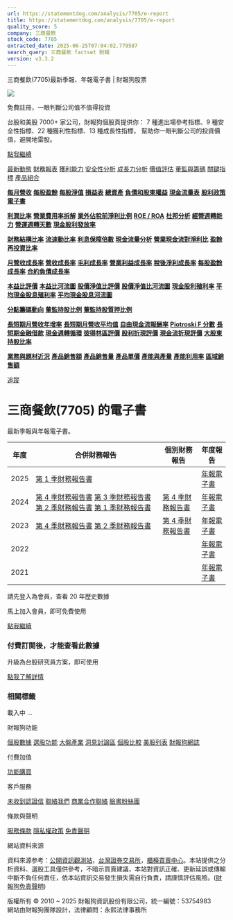 ```yaml
---
url: https://statementdog.com/analysis/7705/e-report
title: https://statementdog.com/analysis/7705/e-report
quality_score: 5
company: 三商餐飲
stock_code: 7705
extracted_date: 2025-06-25T07:04:02.779587
search_query: 三商餐飲 factset 財報
version: v3.3.2
---
```


三商餐飲(7705)最新季報、年報電子書 | 財報狗股票















![](https://www.facebook.com/tr?id=1265443774131605&ev=PageView&noscript=1)













































































免費註冊，一眼判斷公司值不值得投資

台股和美股 7000+ 家公司，財報狗個股頁提供你：
7 種進出場參考指標、9 種安全性指標、22 種獲利性指標、13 種成長性指標，
幫助你一眼判斷公司的投資價值，避開地雷股。

[點我繼續](/users/sign_up)

[最新動態](/analysis/7705)
[財務報表](/analysis/7705/monthly-revenue)
[獲利能力](/analysis/7705/profit-margin)
[安全性分析](/analysis/7705/financial-structure-ratio)
[成長力分析](/analysis/7705/monthly-revenue-growth-rate)
[價值評估](/analysis/7705/pe)
[董監與籌碼](/analysis/7705/broker-trading)
[關鍵指標](/analysis/7705/long-term-and-short-term-monthly-revenue-yoy)
[產品組合](/analysis/7705/ai-search)

[**每月營收**](/analysis/7705/monthly-revenue)
[**每股盈餘**](/analysis/7705/eps)
[**每股淨值**](/analysis/7705/nav)
[**損益表**](/analysis/7705/income-statement)
[**總資產**](/analysis/7705/assets)
[**負債和股東權益**](/analysis/7705/liabilities-and-equity)
[**現金流量表**](/analysis/7705/cash-flow-statement)
[**股利政策**](/analysis/7705/dividend-policy)
[**電子書**](/analysis/7705/e-report)

[**利潤比率**](/analysis/7705/profit-margin)
[**營業費用率拆解**](/analysis/7705/operating-expense-ratio)
[**業外佔稅前淨利比例**](/analysis/7705/non-operating-income-to-profit-before-tax)
[**ROE / ROA**](/analysis/7705/roe-roa)
[**杜邦分析**](/analysis/7705/du-pont-analysis)
[**經營週轉能力**](/analysis/7705/turnover-ratio)
[**營運週轉天數**](/analysis/7705/turnover-days)
[**現金股利發放率**](/analysis/7705/dividend-payout-ratio)

[**財務結構比率**](/analysis/7705/financial-structure-ratio)
[**流速動比率**](/analysis/7705/current-ratio-and-quick-ratio)
[**利息保障倍數**](/analysis/7705/interest-coverage-ratio)
[**現金流量分析**](/analysis/7705/cash-flow-analysis)
[**營業現金流對淨利比**](/analysis/7705/operating-cash-flow-to-net-income-ratio)
[**盈餘再投資比率**](/analysis/7705/reinvestment-rate)

[**月營收成長率**](/analysis/7705/monthly-revenue-growth-rate)
[**營收成長率**](/analysis/7705/revenue-growth-rate)
[**毛利成長率**](/analysis/7705/gross-profit-growth-rate)
[**營業利益成長率**](/analysis/7705/operating-income-growth-rate)
[**稅後淨利成長率**](/analysis/7705/net-income-growth-rate)
[**每股盈餘成長率**](/analysis/7705/eps-growth-rate)
[**合約負債成長率**](/analysis/7705/current-contract-liabilities-growth-rate)

[**本益比評價**](/analysis/7705/pe)
[**本益比河流圖**](/analysis/7705/pe-band)
[**股價淨值比評價**](/analysis/7705/pb)
[**股價淨值比河流圖**](/analysis/7705/pb-band)
[**現金股利殖利率**](/analysis/7705/dividend-yield)
[**平均現金股息殖利率**](/analysis/7705/average-dividend-yield)
[**平均現金股息河流圖**](/analysis/7705/average-dividend-yield-band)

[**分點籌碼動向**](/analysis/7705/broker-trading)
[**董監持股比例**](/analysis/7705/board-members-and-supervisors-shares-to-shares-outstanding-ratio)
[**董監持股質押比例**](/analysis/7705/pledging-ratio-of-board-members-and-supervisors)

[**長短期月營收年增率**](/analysis/7705/long-term-and-short-term-monthly-revenue-yoy)
[**長短期月營收平均值**](/analysis/7705/average-long-term-and-short-term-monthly-revenue)
[**自由現金流報酬率**](/analysis/7705/croic)
[**Piotroski F 分數**](/analysis/7705/piotroski-f-score)
[**長短期金融借款**](/analysis/7705/financial-borrowing)
[**現金週轉循環**](/analysis/7705/cash-conversion-cycle)
[**彼得林區評價**](/analysis/7705/peter-lynch-valuation)
[**股利折現評價**](/analysis/7705/dividend-discount-valuation)
[**現金流折現評價**](/analysis/7705/dcf-valuation)
[**大股東持股比率**](/analysis/7705/majority-shareholders-share-ratio)

[**業務與題材近況**](/analysis/7705/ai-search)
[**產品銷售額**](/analysis/7705/product-sales-figure)
[**產品銷售量**](/analysis/7705/product-sales-volume)
[**產品單價**](/analysis/7705/product-unit-price)
[**產能與產量**](/analysis/7705/production-capacity)
[**產能利用率**](/analysis/7705/production-capacity-utilization)
[**區域銷售額**](/analysis/7705/product-regional-sales)

[追蹤](/users/sign_up)

# 三商餐飲(7705) 的電子書

最新季報與年報電子書。

| 年度 | 合併財務報告 | 個別財務報告 | 年度報告 |
| --- | --- | --- | --- |
| 2025 | [第 1 季財務報告書](https://doc.twse.com.tw/server-java/t57sb01?co_id=7705&colorchg=1&kind=A&step=9&filename=202501_7705_AI1.pdf) |  | [年報電子書](/analysis) |
| 2024 | [第 4 季財務報告書](https://doc.twse.com.tw/server-java/t57sb01?co_id=7705&colorchg=1&kind=A&step=9&filename=202404_7705_AI1.pdf)  [第 3 季財務報告書](https://doc.twse.com.tw/server-java/t57sb01?co_id=7705&colorchg=1&kind=A&step=9&filename=202403_7705_AI1.pdf)  [第 2 季財務報告書](https://doc.twse.com.tw/server-java/t57sb01?co_id=7705&colorchg=1&kind=A&step=9&filename=202402_7705_AI1.pdf)  [第 1 季財務報告書](https://doc.twse.com.tw/server-java/t57sb01?co_id=7705&colorchg=1&kind=A&step=9&filename=202401_7705_AI1.pdf) | [第 4 季財務報告書](https://doc.twse.com.tw/server-java/t57sb01?co_id=7705&colorchg=1&kind=A&step=9&filename=202404_7705_AI3.pdf) | [年報電子書](https://doc.twse.com.tw/server-java/t57sb01?co_id=7705&colorchg=1&kind=F&step=9&filename=2024_7705_20250619F04.pdf) |
| 2023 | [第 4 季財務報告書](https://doc.twse.com.tw/server-java/t57sb01?co_id=7705&colorchg=1&kind=A&step=9&filename=202304_7705_AI1.pdf)  [第 2 季財務報告書](https://doc.twse.com.tw/server-java/t57sb01?co_id=7705&colorchg=1&kind=A&step=9&filename=202302_7705_AI1.pdf) | [第 4 季財務報告書](https://doc.twse.com.tw/server-java/t57sb01?co_id=7705&colorchg=1&kind=A&step=9&filename=202304_7705_AI3.pdf) | [年報電子書](https://doc.twse.com.tw/server-java/t57sb01?co_id=7705&colorchg=1&kind=F&step=9&filename=2023_7705_20240524F04.pdf) |
| 2022 |  |  | [年報電子書](/analysis) |
| 2021 |  |  | [年報電子書](/analysis) |

請先登入為會員，查看 20 年歷史數據

馬上加入會員，即可免費使用

[點我繼續](/users/sign_up)

### 付費訂閱後，才能查看此數據

升級為台股研究員方案，即可使用

[點我了解詳情](/pricing)

### 相關標籤

載入中 ...





財報狗功能

[個股數據](/analysis)
[選股功能](/screeners)
[大盤產業](/taiex)
[洞見討論區](/insight)
[個股比較](/compare/tpe)
[美股列表](/us-stock-list)
[財報狗網誌](/blog/)

付費加值

[功能購買](/pricing)

客戶服務

[未收到認證信](/users/recv_auth_fail)
[聯絡我們](/contact)
[商業合作聯絡](/contact)
[臉書粉絲團](//www.facebook.com/statementdog)

條款與聲明

[服務條款](/law/tos)
[隱私權政策](/law/privacy)
[免責聲明](/law/disclaimer)

網站資料來源

資料來源参考：[公開資訊觀測站](http://mops.twse.com.tw/mops/web/index)，[台灣證券交易所](http://www.tse.com.tw/)，[櫃檯買賣中心](http://www.otc.org.tw/)。本站提供之分析資料、選股工具僅供參考，不暗示買賣建議，本站對資訊正確、更新延誤或傳輸中斷不負任何責任，依本站資訊交易發生損失需自行負責，請謹慎評估風險。([財報狗免責聲明](/law/disclaimer))

版權所有 © 2010 ~ 2025 財報狗資訊股份有限公司，統一編號：53754983  
網站由財報狗團隊設計，法律顧問：永熙法律事務所